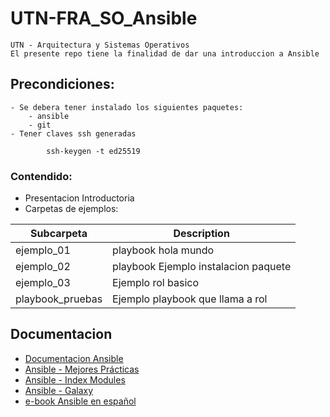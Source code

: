 # UTN-FRA_SO_Ansible

	UTN - Arquitectura y Sistemas Operativos
	El presente repo tiene la finalidad de dar una introduccion a Ansible

## Precondiciones:
	- Se debera tener instalado los siguientes paquetes:
		- ansible
		- git
	- Tener claves ssh generadas
```
		ssh-keygen -t ed25519
```

### Contendido:
 - Presentacion Introductoria
 - Carpetas de ejemplos:

| Subcarpeta 			| Description 							|
| ------                | ------ 							|
| ejemplo_01 			| playbook hola mundo 							|
| ejemplo_02 			| playbook Ejemplo instalacion paquete 							|
| ejemplo_03 			| Ejemplo rol basico 							|
| playbook_pruebas 			| Ejemplo playbook que llama a rol 							|

## Documentacion
 - [Documentacion Ansible](https://docs.ansible.com/ansible/latest/index.html)
 - [Ansible - Mejores Prácticas](https://docs.ansible.com/ansible/2.8/user_guide/playbooks_best_practices.html)
 - [Ansible - Index Modules](https://docs.ansible.com/ansible/2.9/modules/modules_by_category.html)
 - [Ansible - Galaxy](https://galaxy.ansible.com/)
 - [e-book Ansible en español](./Extras/ansible-es.pdf)
 